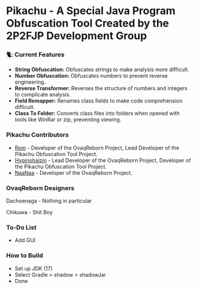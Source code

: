 # Pikachu - A Special Java Program Obfuscation Tool Created by the 2P2FJP Development Group 

### 🐈: **Current Features**  
- **String Obfuscation:** Obfuscates strings to make analysis more difficult.  
- **Number Obfuscation:** Obfuscates numbers to prevent reverse engineering.  
- **Reverse Transformer:** Reverses the structure of numbers and integers to complicate analysis.  
- **Field Remapper:** Renames class fields to make code comprehension difficult.  
- **Class To Folder:** Converts class files into folders when opened with tools like WinRar or zip, preventing viewing.  

### Pikachu Contributors  
- [Rom](https://github.com/Romdotpng) - Developer of the OvaqReborn Project, Lead Developer of the Pikachu Obfuscation Tool Project.  
- [Hypinohaizin](https://github.com/dada994a) - Lead Developer of the OvaqReborn Project, Developer of the Pikachu Obfuscation Tool Project.  
- [NaaNaa](https://github.com/naanaa146) - Developer of the OvaqReborn Project.  

### OvaqReborn Designers  

Dachoenaga -  Nothing in particular

Chikuwa - Shit Boy  

### To-Do List  
- Add GUI  

### How to Build  
- Set up JDK (17)  
- Select Gradle > shadow > shadowJar  
- Done  
